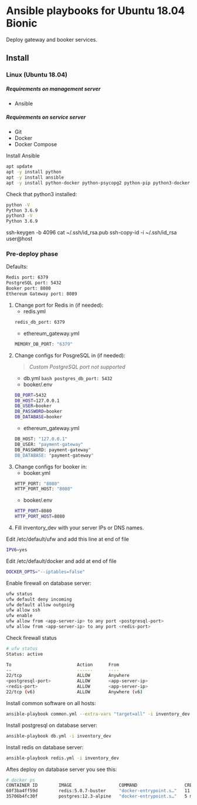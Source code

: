 # Ansible playbooks for Ubuntu 18.04 Bionic
Deploy gateway and booker services.


## Install
### Linux (Ubuntu 18.04)

##### Requirements on management server
* Ansible

##### Requirements on service server
* Git
* Docker
* Docker Compose

Install Ansible
```bash
apt update
apt -y install python
apt -y install ansible
apt -y install python-docker python-psycopg2 python-pip python3-docker python3-psycopg2 python3-pip
```

Check that python3 installed:
```bash
python -V
Python 3.6.9
python3 -V
Python 3.6.9
```

ssh-keygen -b 4096
cat ~/.ssh/id_rsa.pub
ssh-copy-id -i ~/.ssh/id_rsa user@host

### Pre-deploy phase

Defaults:
```bash
Redis port: 6379
PostgreSQL port: 5432
Booker port: 8080
Ethereum Gateway port: 8089
```

1. Change port for Redis in (if needed):
   - redis.yml
   ```bash
   redis_db_port: 6379
   ```
   - ethereum_gateway.yml
   ```bash
   MEMORY_DB_PORT: "6379"
   ```
2. Change configs for PosgreSQL in (if needed):
   > *Custom PostgreSQL port not supported*
   - db.yml ```bash postgres_db_port: 5432```
   - booker/.env 
   ```bash 
   DB_PORT=5432
   DB_HOST=127.0.0.1
   DB_USER=booker
   DB_PASSWORD=booker
   DB_DATABASE=booker
   ```
   - ethereum_gateway.yml 
   ```bash 
   DB_HOST: "127.0.0.1"
   DB_USER: "payment-gateway"
   DB_PASSWORD: payment-gateway"
   DB_DATABASE: "payment-gateway"
   ```
3. Change configs for booker in:
   - booker.yml
   ```bash
   HTTP_PORT: "8080"
   HTTP_PORT_HOST: "8080"
   ```
   - booker/.env
   ```bash
   HTTP_PORT=8080
   HTTP_PORT_HOST=8080
   ```
4. Fill inventory_dev with your server IPs or DNS names.






Edit /etc/default/ufw and add this line at end of file
```bash
IPV6=yes
```

Edit /etc/default/docker and add at end of file
```bash
DOCKER_OPTS="--iptables=false"
```

Enable firewall on database server:
```bash
ufw status
ufw default deny incoming
ufw default allow outgoing
ufw allow ssh
ufw enable
ufw allow from <app-server-ip> to any port <postgresql-port>
ufw allow from <app-server-ip> to any port <redis-port>
```

Check firewall status
```bash
# ufw status
Status: active

To                         Action      From
--                         ------      ----
22/tcp                     ALLOW       Anywhere
<postgresql-port>          ALLOW       <app-server-ip>
<redis-port>               ALLOW       <app-server-ip>
22/tcp (v6)                ALLOW       Anywhere (v6)
```


Install common software on all hosts:
```bash
ansible-playbook common.yml --extra-vars "target=all" -i inventory_dev
```

Install postgresql on database server:
```bash
ansible-playbook db.yml -i inventory_dev
```

Install redis on database server:
```bash
ansible-playbook redis.yml -i inventory_dev
```

Aftes deploy on database server you see this:
```bash
# docker ps
CONTAINER ID        IMAGE                  COMMAND                  CREATED             STATUS              PORTS                    NAMES
60f3ba4ff59d        redis:5.0.7-buster     "docker-entrypoint.s…"   11 seconds ago      Up 9 seconds        0.0.0.0:6379->6379/tcp   app_memory_db01
35706b4fc30f        postgres:12.3-alpine   "docker-entrypoint.s…"   5 minutes ago       Up 5 minutes        0.0.0.0:5432->5432/tcp   app_db01
````





